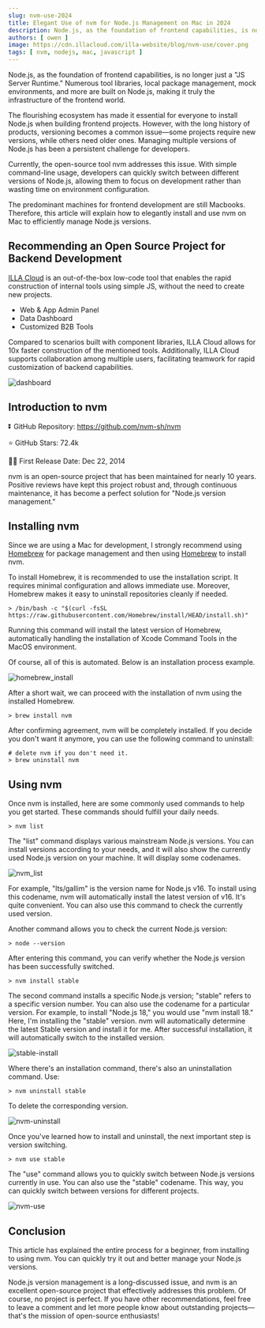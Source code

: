 ```yaml
---
slug: nvm-use-2024
title: Elegant Use of nvm for Node.js Management on Mac in 2024
description: Node.js, as the foundation of frontend capabilities, is no longer just a "JS Server Runtime." Numerous tool libraries, local package management, mock environments, and more are built on Node.js, making it truly the infrastructure of the frontend world.The flourishing ecosystem has made it essential for everyone to install Node.js when building frontend projects. However, with the long history of products, versioning becomes a common issue—some projects require new versions, while others need older ones. Managing multiple versions of Node.js has been a persistent challenge for developers.Currently, the open-source tool nvm addresses this issue. With simple command-line usage, developers can quickly switch between different versions of Node.js, allowing them to focus on development rather than wasting time on environment configuration.The predominant machines for frontend development are still Macbooks. Therefore, this article will explain how to elegantly install and use nvm on Mac to efficiently manage Node.js versions.
authors: [ owen ]
image: https://cdn.illacloud.com/illa-website/blog/nvm-use/cover.png
tags: [ nvm, nodejs, mac, javascript ]
---
```


Node.js, as the foundation of frontend capabilities, is no longer just a "JS Server Runtime." Numerous tool libraries, local package management, mock environments, and more are built on Node.js, making it truly the infrastructure of the frontend world.

The flourishing ecosystem has made it essential for everyone to install Node.js when building frontend projects. However, with the long history of products, versioning becomes a common issue—some projects require new versions, while others need older ones. Managing multiple versions of Node.js has been a persistent challenge for developers.

Currently, the open-source tool nvm addresses this issue. With simple command-line usage, developers can quickly switch between different versions of Node.js, allowing them to focus on development rather than wasting time on environment configuration.

The predominant machines for frontend development are still Macbooks. Therefore, this article will explain how to elegantly install and use nvm on Mac to efficiently manage Node.js versions.

## Recommending an Open Source Project for Backend Development

[ILLA Cloud](https://illacloud.com) is an out-of-the-box low-code tool that enables the rapid construction of internal tools using simple JS, without the need to create new projects.

- Web & App Admin Panel
- Data Dashboard
- Customized B2B Tools

Compared to scenarios built with component libraries, ILLA Cloud allows for 10x faster construction of the mentioned tools. Additionally, ILLA Cloud supports collaboration among multiple users, facilitating teamwork for rapid customization of backend capabilities.

![dashboard](https://cdn.illacloud.com/illa-website/blog/nvm-use/dashboard.png)

## Introduction to nvm

⏬ GitHub Repository: https://github.com/nvm-sh/nvm

⭐ GitHub Stars: 72.4k

💪🏼 First Release Date: Dec 22, 2014

nvm is an open-source project that has been maintained for nearly 10 years. Positive reviews have kept this project robust and, through continuous maintenance, it has become a perfect solution for "Node.js version management."

## Installing nvm

Since we are using a Mac for development, I strongly recommend using [Homebrew](https://brew.sh) for package management and then using [Homebrew](https://brew.sh) to install nvm.

To install Homebrew, it is recommended to use the installation script. It requires minimal configuration and allows immediate use. Moreover, Homebrew makes it easy to uninstall repositories cleanly if needed.

```shell
> /bin/bash -c "$(curl -fsSL https://raw.githubusercontent.com/Homebrew/install/HEAD/install.sh)"
```

Running this command will install the latest version of Homebrew, automatically handling the installation of Xcode Command Tools in the MacOS environment.

Of course, all of this is automated. Below is an installation process example.

![homebrew_install](https://cdn.illacloud.com/illa-website/blog/nvm-use/homebrew-install.png)

After a short wait, we can proceed with the installation of nvm using the installed Homebrew.

```shell
> brew install nvm
```

After confirming agreement, nvm will be completely installed. If you decide you don't want it anymore, you can use the following command to uninstall:

```shell
# delete nvm if you don't need it.
> brew uninstall nvm
```

## Using nvm

Once nvm is installed, here are some commonly used commands to help you get started. These commands should fulfill your daily needs.

```shell
> nvm list
```

The "list" command displays various mainstream Node.js versions. You can install versions according to your needs, and it will also show the currently used Node.js version on your machine. It will display some codenames.

![nvm_list](https://cdn.illacloud.com/illa-website/blog/nvm-use/nvm-list.png)

For example, "lts/gallim" is the version name for Node.js v16. To install using this codename, nvm will automatically install the latest version of v16. It's quite convenient. You can also use this command to check the currently used version.

Another command allows you to check the current Node.js version:

```shell
> node --version
```

After entering this command, you can verify whether the Node.js version has been successfully switched.

```shell
> nvm install stable
```

The second command installs a specific Node.js version; "stable" refers to a specific version number. You can also use the codename for a particular version. For example, to install "Node.js 18," you would use "nvm install 18." Here, I'm installing the "stable" version. nvm will automatically determine the latest Stable version and install it for me. After successful installation, it will automatically switch to the installed version.

![stable-install](https://cdn.illacloud.com/illa-website/blog/nvm-use/stable-install.png)

Where there's an installation command, there's also an uninstallation command. Use:

```shell
> nvm uninstall stable
```

To delete the corresponding version.

![nvm-uninstall](https://cdn.illacloud.com/illa-website/blog/nvm-use/nvm-uninstall.png)

Once you've learned how to install and uninstall, the next important step is version switching.

```shell
> nvm use stable
```

The "use" command allows you to quickly switch between Node.js versions currently in use. You can also use the "stable" codename. This way, you can quickly switch between versions for different projects.

![nvm-use](https://cdn.illacloud.com/illa-website/blog/nvm-use/nvm-use.png)

## Conclusion

This article has explained the entire process for a beginner, from installing to using nvm. You can quickly try it out and better manage your Node.js versions.

Node.js version management is a long-discussed issue, and nvm is an excellent open-source project that effectively addresses this problem. Of course, no project is perfect. If you have other recommendations, feel free to leave a comment and let more people know about outstanding projects—that's the mission of open-source enthusiasts!